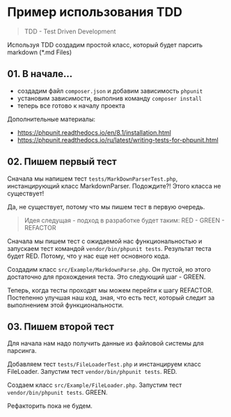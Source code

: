 # Пример использования TDD

> TDD - Test Driven Development

Используя TDD создадим простой класс, который будет парсить markdown (*.md Files)

## 01. В начале...

- создадим файл `composer.json` и добавим зависимость `phpunit`
- установим зависимости, выполнив команду `composer install`
- теперь все готово к началу проекта

Дополнительные материалы:
- https://phpunit.readthedocs.io/en/8.1/installation.html
- https://phpunit.readthedocs.io/ru/latest/writing-tests-for-phpunit.html

## 02. Пишем первый тест

Сначала мы напишем тест `tests/MarkDownParserTest.php`, инстанцирующий класс MarkdownParser. Подождите?! Этого класса не существует! 

Да, не существует, потому что мы пишем тест в первую очередь.

> Идея следущая - подход в разработке будет таким:
> RED - GREEN - REFACTOR 

Сначала мы пишем тест с ожидаемой нас функциональностью и запускаем тест командой `vendor/bin/phpunit tests`. Результат теста будет RED. Потому, что у нас еще нет основного кода.

Создадим класс `src/Example/MarkdownParse.php`. Он пустой, но этого достаточно для прохождения теста. Это следующий шаг - GREEN.

Теперь, когда тесты проходят мы можем перейти к шагу REFACTOR. Постепенно улучшая наш код, зная, что есть тест, который следит за выполнением этой функциональности.

## 03. Пишем второй тест 

Для начала нам надо получить данные из файловой системы для парсинга.

Добавляем тест `tests/FileLoaderTest.php` и инстанцируем класс FileLoader. Запустим тест `vendor/bin/phpunit tests`. RED.

Создаем класс `src/Example/FileLoader.php`. Запустим тест `vendor/bin/phpunit tests`. GREEN.

Рефакторить пока не будем.